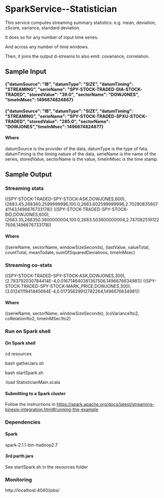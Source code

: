 # SparkService--Statistician

This service computes streaming summary statistics: e.g. mean, deviation, zScore, variance, standard deviation.

It does so for any number of input time series.

And across any number of time windows.

Then, it joins the output d-streams to also emit: covariance, correlation.
 

## Sample Input

#### {"datumSource": "IB", "datumType": "SIZE", "datumTiming": "STREAMING", "serieName": "SPY-STOCK-TRADED-DIA-STOCK-TRADED", "storedValue": "39.0", "sectorName": "DOWJONES", "timeInMsec": 1496674824867} 
#### {"datumSource": "IB", "datumType": "SIZE", "datumTiming": "STREAMING", "serieName": "SPY-STOCK-TRADED-SPXU-STOCK-TRADED", "storedValue": "285.0", "sectorName": "DOWJONES","timeInMsec": 1496674824877} 

#### Where
datumSource is the provider of the data, datumType is the type of fata, datumTiming is the timing nature of the data, serieName is the name of the series, storedValue, sectorName is the value, timeInMsec is the time stamp.

## Sample Output 

### Streaming stats

((SPY-STOCK-TRADED-SPY-STOCK-ASK,DOWJONES,600),(2683.45,268360.2599999996,100.0,2683.602599999996,2.7028083560741143,1496676733178))
((SPY-STOCK-TRADED-SPY-STOCK-BID,DOWJONES,600),(2683.35,268350.3600000004,100.0,2683.503600000004,2.7470825191227606,1496676733178))

#### Where
((serieName, sectorName, windowSizeSeconds), (lastValue, valueTotal, countTotal, meanTodate, sumOfSquaredDeviations, timeInMsec)

### Streaming co-stats

((SPY-STOCK-TRADED-SPY-STOCK-ASK,DOWJONES,300),(2.793792030784414E-4,0.016714640381367506,1496676634981))
((SPY-STOCK-TRADED-SPY-STOCK-MARK_PRICE,DOWJONES,300),(3.0124111941445694E-4,0.01735629912782264,1496676634981))

#### Where
((serieName, sectorName, windowSizeSeconds), (coVariance1to2, coRelation1to2, timeInMSec1to2)


### Run on Spark shell

#### On Spark shell

cd resources

bash gatherJars.sh 

bash startSpark.sh 

:load StatisticianMain.scala 


#### Submitting to a Spark cluster

Follow the instructions in https://spark.apache.org/docs/latest/streaming-kinesis-integration.html#running-the-example


### Dependencies

#### Spark

spark-2.1.1-bin-hadoop2.7

#### 3rd parth jars

See startSpark.sh in the resources folder



### Monitoring

http://localhost:4040/jobs/